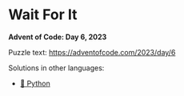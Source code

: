 # Wait For It

**Advent of Code: Day 6, 2023**

Puzzle text: https://adventofcode.com/2023/day/6

Solutions in other languages:

- [🐍 Python](../../../../python/2023/06_wait_for_it)
